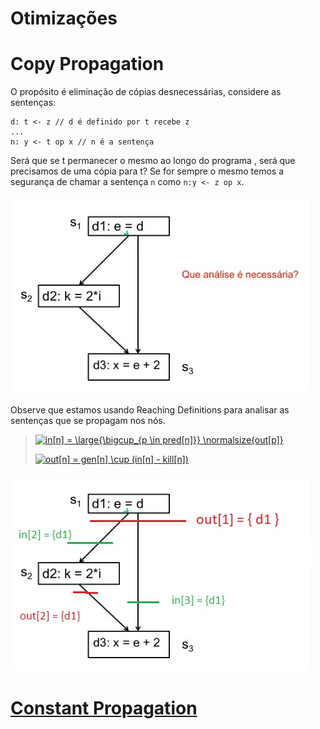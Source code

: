 # Otimizações

# Copy Propagation

O propósito é eliminação de cópias desnecessárias, considere as sentenças:

```
d: t <- z // d é definido por t recebe z
...
n: y <- t op x // n é a sentença
```

Será que se t permanecer o mesmo ao longo do programa , será que precisamos de uma cópia para t? Se for sempre o mesmo temos a segurança de chamar a sentença `n` como `n:y <- z op x`.

![](https://raw.githubusercontent.com/NatSatie/StudyNotes/main/compilers/part_5/copyPropagation1.jpg)

Observe que estamos usando Reaching Definitions para analisar as sentenças que se propagam nos nós.

> <a href="https://www.codecogs.com/eqnedit.php?latex=in[n]&space;=&space;\large{\bigcup_{p&space;\in&space;pred[n]}}&space;\normalsize{out[p]}" target="_blank"><img src="https://latex.codecogs.com/gif.latex?in[n]&space;=&space;\large{\bigcap_{p&space;\in&space;pred[n]}}&space;\normalsize{out[p]}" title="in[n] = \large{\bigcup_{p \in pred[n]}} \normalsize{out[p]}" /></a>
>
> <a href="https://www.codecogs.com/eqnedit.php?latex=out[n]&space;=&space;gen[n]&space;\cup&space;(in[n]&space;-&space;kill[n])" target="_blank"><img src="https://latex.codecogs.com/gif.latex?out[n]&space;=&space;gen[n]&space;\cup&space;(in[n]&space;-&space;kill[n])" title="out[n] = gen[n] \cup (in[n] - kill[n])" />

![](https://raw.githubusercontent.com/NatSatie/StudyNotes/main/compilers/part_5/copyPropagation2.jpg)

# Constant Propagation

